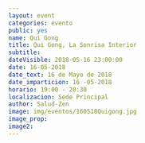 ```yaml
---
layout: event
categories: evento
public: yes
name: Qui Gong
title: Qui Gong, La Sonrisa Interior
subtitle:
dateVisible: 2018-05-16 23:00:00
date: 16-05-2018
date_text: 16 de Mayo de 2018
date_imparticion: 16 -05-2018
horario: 19:00 - 20:30
localizacion: Sede Principal
author: Salud-Zen
image: img/eventos/160518Quigong.jpg
image_prop:
image2:
---
```

